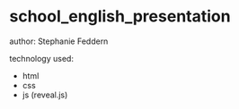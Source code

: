 school_english_presentation
===========================

author: Stephanie Feddern

technology used:
- html
- css
- js (reveal.js)

